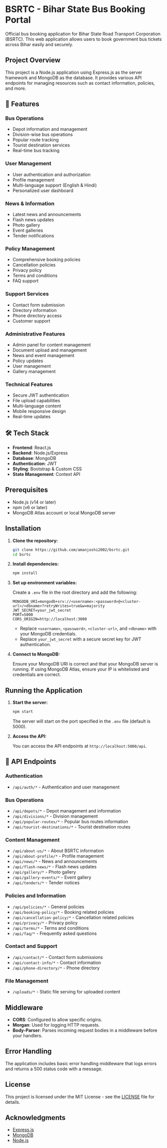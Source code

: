 # BSRTC - Bihar State Bus Booking Portal

Official bus booking application for Bihar State Road Transport Corporation (BSRTC). This web application allows users to book government bus tickets across Bihar easily and securely.

## Project Overview

This project is a Node.js application using Express.js as the server framework and MongoDB as the database. It provides various API endpoints for managing resources such as contact information, policies, and more.

## 🚀 Features

### Bus Operations
- Depot information and management
- Division-wise bus operations
- Popular route tracking
- Tourist destination services
- Real-time bus tracking

### User Management
- User authentication and authorization
- Profile management
- Multi-language support (English & Hindi)
- Personalized user dashboard

### News & Information
- Latest news and announcements
- Flash news updates
- Photo gallery
- Event galleries
- Tender notifications

### Policy Management
- Comprehensive booking policies
- Cancellation policies
- Privacy policy
- Terms and conditions
- FAQ support

### Support Services
- Contact form submission
- Directory information
- Phone directory access
- Customer support

### Administrative Features
- Admin panel for content management
- Document upload and management
- News and event management
- Policy updates
- User management
- Gallery management

### Technical Features
- Secure JWT authentication
- File upload capabilities
- Multi-language content
- Mobile responsive design
- Real-time updates

## 🛠 Tech Stack

- **Frontend**: React.js
- **Backend**: Node.js/Express
- **Database**: MongoDB
- **Authentication**: JWT
- **Styling**: Bootstrap & Custom CSS
- **State Management**: Context API

## Prerequisites

- Node.js (v14 or later)
- npm (v6 or later)
- MongoDB Atlas account or local MongoDB server

## Installation

1. **Clone the repository:**

   ```bash
   git clone https://github.com/amanjoshi2002/bsrtc.git
   cd bsrtc
   ```

2. **Install dependencies:**

   ```bash
   npm install
   ```

3. **Set up environment variables:**

   Create a `.env` file in the root directory and add the following:

   ```plaintext
   MONGODB_URI=mongodb+srv://<username>:<password>@<cluster-url>/<dbname>?retryWrites=true&w=majority
   JWT_SECRET=your_jwt_secret
   PORT=5000
   CORS_ORIGIN=http://localhost:3000
   ```

   - Replace `<username>`, `<password>`, `<cluster-url>`, and `<dbname>` with your MongoDB credentials.
   - Replace `your_jwt_secret` with a secure secret key for JWT authentication.

4. **Connect to MongoDB:**

   Ensure your MongoDB URI is correct and that your MongoDB server is running. If using MongoDB Atlas, ensure your IP is whitelisted and credentials are correct.

## Running the Application

1. **Start the server:**

   ```bash
   npm start
   ```

   The server will start on the port specified in the `.env` file (default is 5000).

2. **Access the API:**

   You can access the API endpoints at `http://localhost:5000/api`.

## 🔑 API Endpoints

### Authentication
- `/api/auth/*` - Authentication and user management

### Bus Operations
- `/api/depots/*` - Depot management and information
- `/api/divisions/*` - Division management
- `/api/popular-routes/*` - Popular bus routes information
- `/api/tourist-destinations/*` - Tourist destination routes

### Content Management
- `/api/about-us/*` - About BSRTC information
- `/api/about-profile/*` - Profile management
- `/api/news/*` - News and announcements
- `/api/flash-news/*` - Flash news updates
- `/api/gallery/*` - Photo gallery
- `/api/gallery-events/*` - Event gallery
- `/api/tenders/*` - Tender notices

### Policies and Information
- `/api/policies/*` - General policies
- `/api/booking-policy/*` - Booking related policies
- `/api/cancellation-policy/*` - Cancellation related policies
- `/api/privacy/*` - Privacy policy
- `/api/terms/*` - Terms and conditions
- `/api/faq/*` - Frequently asked questions

### Contact and Support
- `/api/contact/*` - Contact form submissions
- `/api/contact-info/*` - Contact information
- `/api/phone-directory/*` - Phone directory

### File Management
- `/uploads/*` - Static file serving for uploaded content

## Middleware

- **CORS**: Configured to allow specific origins.
- **Morgan**: Used for logging HTTP requests.
- **Body-Parser**: Parses incoming request bodies in a middleware before your handlers.

## Error Handling

The application includes basic error handling middleware that logs errors and returns a 500 status code with a message.

## License

This project is licensed under the MIT License - see the [LICENSE](LICENSE) file for details.

## Acknowledgments

- [Express.js](https://expressjs.com/)
- [MongoDB](https://www.mongodb.com/)
- [Node.js](https://nodejs.org/)
